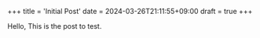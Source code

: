 +++
title = 'Initial Post'
date = 2024-03-26T21:11:55+09:00
draft = true
+++

Hello, This is the post to test.